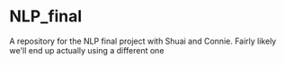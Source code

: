 # NLP_final
A repository for the NLP final project with Shuai and Connie. Fairly likely we'll end up actually using a different one
